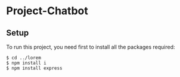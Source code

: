 # Project-Chatbot

## Setup
To run this project, you need first to install all the packages required: 

```
$ cd ../lorem
$ npm install i
$ npm install express
```
